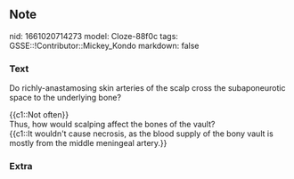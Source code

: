 ## Note
nid: 1661020714273
model: Cloze-88f0c
tags: GSSE::!Contributor::Mickey_Kondo
markdown: false

### Text
Do richly-anastamosing skin arteries of the scalp cross the
subaponeurotic space to the underlying bone?
<div>
  {{c1::Not often}}
</div>
<div>
  Thus, how would scalping affect the bones of the vault?
</div>
<div>
  {{c1::It wouldn't cause necrosis, as the blood supply of the bony
  vault is mostly from the middle meningeal artery.}}
</div>

### Extra

